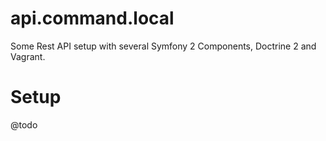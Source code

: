 api.command.local
=================

Some Rest API setup with several Symfony 2 Components, Doctrine 2 and Vagrant.

Setup
=================
@todo
